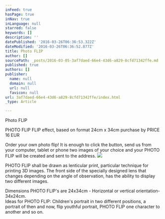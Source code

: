```yaml
---
inFeed: true
hasPage: true
inNav: true
inLanguage: null
starred: false
keywords: []
description: ''
datePublished: '2016-03-26T06:36:53.322Z'
dateModified: '2016-03-26T06:36:52.877Z'
title: Photo FLIP
author: []
sourcePath: _posts/2016-03-05-3af7daed-66e4-43d6-a829-8cfd71342ffe.md
published: true
authors: []
publisher:
  name: null
  domain: null
  url: null
  favicon: null
url: 3af7daed-66e4-43d6-a829-8cfd71342ffe/index.html
_type: Article

---
```

Photo FLIP

PHOTO FLIP
FLIP effect, based on format 24cm x 34cm purchase by PRICE 16 EUR

Order your own photo flip! It is enough to click the button, send us from your computer, tablet or phone two images of your choice and your PHOTO FLIP will be created and sent to the address.
![](https://the-grid-user-content.s3-us-west-2.amazonaws.com/657c76ec-6bb3-43eb-acaa-8bd88965056b.gif)

PHOTO FLIP shall be drawn as lenticular print, particular technique for printing 3D images. The front side of the specially designed lens that changes depending on the angle of observation, has the ability to display two different images.
  
Dimensions PHOTO FLIP's are 24x34cm - Horizontal or vertical orientation-34x24cm.  
Ideas for PHOTO FLIP: Children's portrait in two different positions, a portrait of then and now, flip youthful portrait, PHOTO FLIP one character to another and so on.